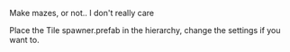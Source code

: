 Make mazes, or not.. I don't really care 

Place the Tile spawner.prefab in the hierarchy, change the settings if you want to.
